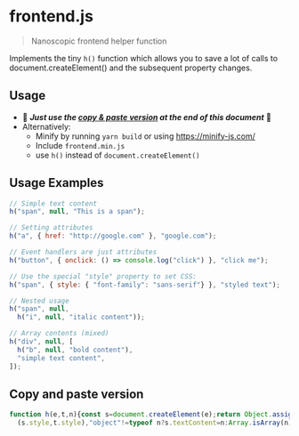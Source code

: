 
# frontend.js

> Nanoscopic frontend helper function

Implements the tiny `h()` function which allows you to save a lot of calls to document.createElement() and the subsequent property changes.

## Usage
- 🚨 ***Just use the [copy & paste version](#copy-and-paste-version) at the end of this document*** 🚨
- Alternatively:
    - Minify by running `yarn build` or using https://minify-js.com/
    - Include `frontend.min.js`
    - use `h()` instead of `document.createElement()`

## Usage Examples
```js
// Simple text content
h("span", null, "This is a span");

// Setting attributes
h("a", { href: "http://google.com" }, "google.com");

// Event handlers are just attributes
h("button", { onclick: () => console.log("click") }, "click me");

// Use the special "style" property to set CSS:
h("span", { style: { "font-family": "sans-serif"} }, "styled text");

// Nested usage
h("span", null,
  h("i", null, "italic content"));

// Array contents (mixed)
h("div", null, [
  h("b", null, "bold content"),
  "simple text content",
]);
```

## Copy and paste version
```js
function h(e,t,n){const s=document.createElement(e);return Object.assign(s,t),t?.style&&Object.assign
  (s.style,t.style),"object"!=typeof n?s.textContent=n:Array.isArray(n)?s.append(...n):s.append(n),s}
```
